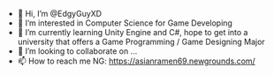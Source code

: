 - 👋 Hi, I’m @EdgyGuyXD
- 👀 I’m interested in Computer Science for Game Developing
- 🌱 I’m currently learning Unity Engine and C#, hope to get into a university that offers a Game Programming / Game Designing Major
- 💞️ I’m looking to collaborate on ...
- 📫 How to reach me NG: https://asianramen69.newgrounds.com/

<!---
EdgyGuyXD/EdgyGuyXD is a ✨ special ✨ repository because its `README.md` (this file) appears on your GitHub profile.
You can click the Preview link to take a look at your changes.
--->
